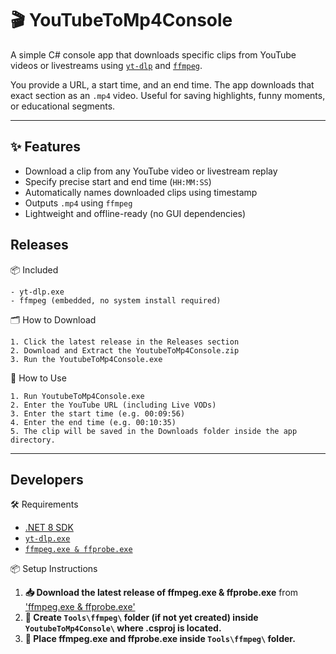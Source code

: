 ﻿# 🎬 YouTubeToMp4Console

A simple C# console app that downloads specific clips from YouTube videos or livestreams using [`yt-dlp`](https://github.com/yt-dlp/yt-dlp) and [`ffmpeg`](https://ffmpeg.org/).  

You provide a URL, a start time, and an end time. The app downloads that exact section as an `.mp4` video. Useful for saving highlights, funny moments, or educational segments.

---

## ✨ Features

- Download a clip from any YouTube video or livestream replay
- Specify precise start and end time (`HH:MM:SS`)
- Automatically names downloaded clips using timestamp
- Outputs `.mp4` using `ffmpeg`
- Lightweight and offline-ready (no GUI dependencies)

## Releases

📦 Included

    - yt-dlp.exe
    - ffmpeg (embedded, no system install required)
    
🗂 How to Download

    1. Click the latest release in the Releases section
    2. Download and Extract the YoutubeToMp4Console.zip
    3. Run the YoutubeToMp4Console.exe
    
🧠 How to Use

    1. Run YoutubeToMp4Console.exe
    2. Enter the YouTube URL (including Live VODs)
    3. Enter the start time (e.g. 00:09:56)
    4. Enter the end time (e.g. 00:10:35)
    5. The clip will be saved in the Downloads folder inside the app directory.

---

## Developers

🛠 Requirements

- [.NET 8 SDK](https://dotnet.microsoft.com/en-us/download/dotnet/8.0)
- [`yt-dlp.exe`](https://github.com/yt-dlp/yt-dlp/releases/latest/download/yt-dlp.exe)
- [`ffmpeg.exe & ffprobe.exe`](https://www.gyan.dev/ffmpeg/builds/packages/ffmpeg-7.0.2-full_build.7z) 

📦 Setup Instructions

1. **📥 Download the latest release of ffmpeg.exe & ffprobe.exe** from ['ffmpeg.exe & ffprobe.exe'](https://www.gyan.dev/ffmpeg/builds/packages/ffmpeg-7.0.2-full_build.7z) 
2. **📁 Create `Tools\ffmpeg\` folder (if not yet created) inside `YoutubeToMp4Console\` where .csproj is located.**
3. **📁 Place ffmpeg.exe and ffprobe.exe inside `Tools\ffmpeg\` folder.**


